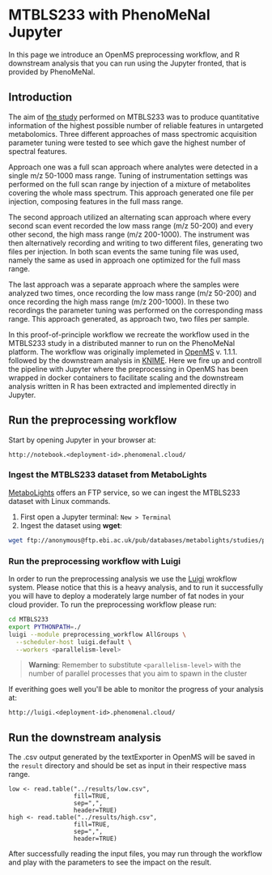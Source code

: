 # MTBLS233 with PhenoMeNal Jupyter
In this page we introduce an OpenMS preprocessing workflow, and R downstream analysis that you can run using the Jupyter fronted, that is provided by PhenoMeNal.

## Introduction
The aim of [the study](http://www.sciencedirect.com/science/article/pii/S000326701630647X) performed on MTBLS233 was to produce quantitative information of the highest possible number of reliable features in untargeted metabolomics. Three different approaches of mass spectromic acquisition parameter tuning were tested to see which gave the highest number of spectral features.

Approach one was a full scan approach where analytes were detected in a single m/z 50-1000 mass range. Tuning of instrumentation settings was performed on the full scan range by injection of a mixture of metabolites covering the whole mass spectrum. This approach generated one file per injection, composing features in the full mass range.

The second approach utilized an alternating scan approach where every second scan event recorded the low mass range (m/z 50-200) and every other second, the high mass range (m/z 200-1000). The instrument was then alternatively recording and writing to two different files, generating two files per injection. In both scan events the same tuning file was used, namely the same as used in approach one optimized for the full mass range.

The last approach was a separate approach where the samples were analyzed two times, once recording the low mass range (m/z 50-200) and once recording the high mass range (m/z 200-1000). In these two recordings the parameter tuning was performed on the corresponding mass range. This approach generated, as approach two, two files per sample.

In this proof-of-principle workflow we recreate the workflow used in the MTBLS233 study in a distributed manner to run on the PhenoMeNal platform. The workflow was originally implemeted in [OpenMS](https://www.openms.de/) v. 1.1.1. followed by the downstream analysis in [KNIME](https://www.knime.org/). Here we fire up and controll the pipeline with Jupyter where the preprocessing in OpenMS has been wrapped in docker containers to facilitate scaling and the downstream analysis written in R has been extracted and implemented directly in Jupyter.

## Run the preprocessing workflow

Start by opening Jupyter in your browser at: 

`http://notebook.<deployment-id>.phenomenal.cloud/`

### Ingest the MTBLS233 dataset from MetaboLights

[MetaboLights](http://www.ebi.ac.uk/metabolights/) offers an FTP service, so we can ingest the MTBLS233 dataset with Linux commands. 

1. First open a Jupyter terminal: `New > Terminal`
2. Ingest the dataset using **wget**:

```bash
wget ftp://anonymous@ftp.ebi.ac.uk/pub/databases/metabolights/studies/public/MTBLS233/*.mzML -P MTBLS233/data/
```

### Run the preprocessing workflow with Luigi

In order to run the preprocessing analysis we use the [Luigi](https://github.com/spotify/luigi) wrokflow system. Please notice that this is a heavy analysis, and to run it successfully you will have to deploy a moderately large number of fat nodes in your cloud provider. To run the preprocessing workflow please run:

```bash
cd MTBLS233 
export PYTHONPATH=./ 
luigi --module preprocessing_workflow AllGroups \
  --scheduler-host luigi.default \
  --workers <parallelism-level>
```

> **Warning**: Remember to substitute `<parallelism-level>` with the number of parallel processes that you aim to spawn in the cluster

If everithing goes well you'll be able to monitor the progress of your analysis at:

`http://luigi.<deployment-id>.phenomenal.cloud/`

## Run the downstream analysis

The .csv output generated by the textExporter in OpenMS will be saved in the `result` directory and should be set as input in their respective mass range.

```
low <- read.table("../results/low.csv", 
                  fill=TRUE, 
                  sep=",",
                  header=TRUE)
high <- read.table("../results/high.csv", 
                  fill=TRUE, 
                  sep=",",
                  header=TRUE)
```

After successfully reading the input files, you may run through the workflow and play with the parameters to see the impact on the result.
